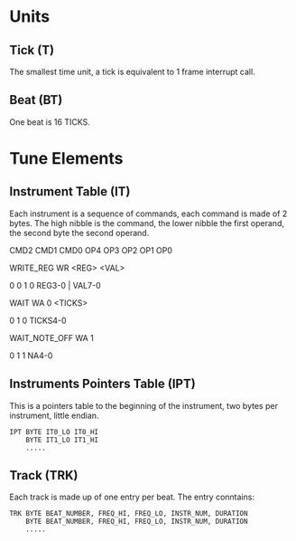 # Units #

## Tick (T) ##

The smallest time unit, a tick is equivalent to 1 frame interrupt call.

## Beat (BT) ##

One beat is 16 TICKS. 

# Tune Elements #

## Instrument Table (IT) ##

Each instrument is a sequence of commands, each command is made of 2 bytes. The high nibble is the command, the lower nibble the first operand,
the second byte the second operand.

CMD2 CMD1 CMD0 OP4 OP3 OP2 OP1 OP0 

WRITE_REG   WR \<REG> \<VAL>

  0 0 1 0 REG3-0 | VAL7-0 
  
WAIT        WA 0 \<TICKS>

  0 1 0 TICKS4-0
  
WAIT_NOTE_OFF WA 1 

  0 1 1 NA4-0

## Instruments Pointers Table (IPT) ##

This is a pointers table to the beginning of the instrument, two bytes per instrument, little endian.

```
IPT BYTE IT0_LO IT0_HI 
    BYTE IT1_LO IT1_HI 
    .....
```

## Track (TRK) ##

Each track is made up of one entry per beat. The entry conntains:

```
TRK BYTE BEAT_NUMBER, FREQ_HI, FREQ_LO, INSTR_NUM, DURATION
    BYTE BEAT_NUMBER, FREQ_HI, FREQ_LO, INSTR_NUM, DURATION
    .....
```
